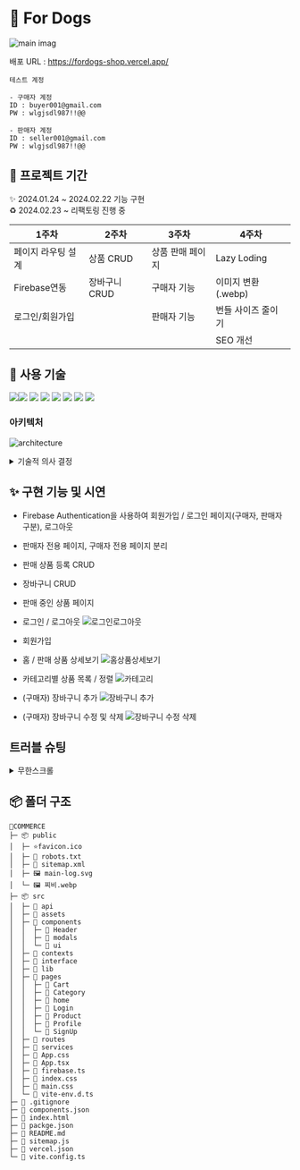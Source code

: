 # 🐶 For Dogs

![main imag](https://github.com/kkang123/ForDogs_Shop/assets/85389685/e91633ca-32c7-4198-b05b-686fbbda598e)

배포 URL : https://fordogs-shop.vercel.app/

```
테스트 계정

- 구매자 계정
ID : buyer001@gmail.com
PW : wlgjsdl987!!@@

- 판매자 계정
ID : seller001@gmail.com
PW : wlgjsdl987!!@@
```

## 📅 프로젝트 기간

✨ 2024.01.24 ~ 2024.02.22 기능 구현 <br>
♻️ 2024.02.23 ~ 리팩토링 진행 중

| 1주차              | 2주차        | 3주차            | 4주차              |
| ------------------ | ------------ | ---------------- | ------------------ |
| 페이지 라우팅 설계 | 상품 CRUD    | 상품 판매 페이지 | Lazy Loding        |
| Firebase연동       | 장바구니CRUD | 구매자 기능      | 이미지 변환(.webp) |
| 로그인/회원가입    |              | 판매자 기능      | 번들 사이즈 줄이기 |
|                    |              |                  | SEO 개선           |

## 🔨 사용 기술

<img src="https://img.shields.io/badge/React-61DAFB?style=flat&logo=React&logoColor=FFFFFF"/><img src="https://img.shields.io/badge/TypeScript-orange?style=flat&logo=TypeScript&logoColor=FFFFFF"/>
<img src="https://img.shields.io/badge/TailWind CSS-06B6D4?style=flat&logo=TailWind css&logoColor=FFFFFF"/>
<img src="https://img.shields.io/badge/React-Query-ffffff?style=flat&logo=React-Query&logoColor=FFFFFF"/>
<img src="https://img.shields.io/badge/React-Router-000000?style=flat&logo=React-Router&logoColor=FFFFFF"/>
<img src="https://img.shields.io/badge/vite-9400D3?style=flat&logo=vite&logoColor=FFFFFF"/>
<img src="https://img.shields.io/badge/firebase-0000FF?style=flat&logo=firebase&logoColor=FFFFFF"/>
<img src="https://img.shields.io/badge/vercel-000000?style=flat&logo=vercel&logoColor=ffffff"/>

### 아키텍처

![architecture](https://github.com/kkang123/ForDogs_Shop/assets/85389685/b4ca4f5b-6b57-44bd-99f5-7811c82467e5)

<details>
  <summary>기술적 의사 결정</summary>
<ul>
    <li>React</li>
    사용자 경험을 중시하는 동적 웹 애플리케이션 개발을 위해 선택. 컴포넌트 기반 접근으로 재사용 가능하고 유지보수가 쉬운 UI를 구성하고 개발 효율성을 높이고 가상 DOM을 이용해 실제 DOM의 수정을 최소화하여 애플리케이션의 성능을 향상시키고, 사용자 경험을 개선하기 위해 선택했습니다.</br></br>
    <li>TypeScript</li> 프로젝트의 확장성과 유지보수성을 고려하여, 정적 타입 지정을 통한 오류 감소와 개발 생산성 향상을 위해 사용했습니다. </br></br>
    <li>Vite</li>
    빠른 개발 서버 시작과 HMR(핫 모듈 교체) 기능을 제공하여 개발 속도와 경험을 향상시키기 위해 선택했습니다. </br></br>
    <li>React Context API</li>
    별도의 라이브러리 없이 react 내에서 전역 상태를 관리할 수 있으며 props drilling의 필요성을 줄일 수 있고 소규모~중간 규모 프로젝트에 알맞지만 대규모 프로젝트로 넘어갈 때 리덕스와 결합하여 사용할 수 있기 때문에 선택했습니다. </br></br>
    <li>React Query</li>
    비동기 데이터와 서버 상태를 관리를 위해 사용했으며 이를 통해 서버 상태 관리를 효율적으로 수행하고, 데이터 캐싱, 동기화 및 업데이트 작업을 간소화하기 위해 도입했습니다. </br></br>
    <li>Tailwind CSS</li>
   디자인의 일관성을 유지하여 재활용성을 높였고, 커스텀 디자인 작업 시간을 단축하기 위해 적용했습니다. </br></br>
    <li>Shadcn/ui</li>
    개발과정 중 직접적인 커스터마이제이션, 의존성 최소화, 빠른 통합 및 사용의 이점을 제공하여, 프로젝트의 유연성을 향상시키고 개발 속도를 높이는 장점이 있어 선택 </br></br>
    <li>Firebase</li>
    백엔드 인프라 구축 없이 인증, 데이터베이스, 스토리지, 로그인 기능, 호스팅 등의 기능 사용과 각종 데이터를 DB를 통해 쉽게 관리하기 위해 선택했습니다. </br></br>
    <li>Vercel</li>
    간단하고 빠른 배포와 CDN을 통한 최적화된 성능, 자동 HTTPS 적용, 최신 웹 기술에 대한 강력한 지원, 개발자 친화적인 피드백과 분석 도구를 제공 받을 수 있어 사용했습니다. </br></br>
</ul>
</details>

## ✨ 구현 기능 및 시연

- Firebase Authentication을 사용하여 회원가입 / 로그인 페이지(구매자, 판매자 구분), 로그아웃
- 판매자 전용 페이지, 구매자 전용 페이지 분리
- 판매 상품 등록 CRUD
- 장바구니 CRUD
- 판매 중인 상품 페이지

- 로그인 / 로그아웃
  ![로그인로그아웃](https://github.com/kkang123/ForDogs_Shop/assets/85389685/35aaa22f-a34f-40d6-9fe7-3ae293fbc7b4)

- 회원가입

- 홈 / 판매 상품 상세보기
  ![홈상품상세보기](https://github.com/kkang123/ForDogs_Shop/assets/85389685/7b401b0b-6ac6-4c4e-9d56-f5d7c93cd6da)

- 카테고리별 상품 목록 / 정렬
  ![카테고리](https://github.com/kkang123/ForDogs_Shop/assets/85389685/26a319b9-de87-4e36-956e-0f9ce6322d71)

- (구매자) 장바구니 추가
  ![장바구니 추가](https://github.com/kkang123/ForDogs_Shop/assets/85389685/5b7b9b10-229c-400f-9e95-c19142326f95)

- (구매자) 장바구니 수정 및 삭제
  ![장바구니 수정 삭제](https://github.com/kkang123/ForDogs_Shop/assets/85389685/43474fb5-a4d4-4cb3-9c77-6f45b0e64bea)

## 트러블 슈팅

<details>
  <summary>무한스크롤</summary>
  <ul>ddd</ul>
  </details>

## 📦 폴더 구조

```
🐶COMMERCE
├─ 📦 public
│  ├─ ⭐favicon.ico
│  ├─ 📄 robots.txt
│  ├─ 📄 sitemap.xml
│  ├─ 🖼 main-log.svg
│  └─ 🖼 찌비.webp
├─ 📦 src
│  ├─ 📂 api
│  ├─ 📂 assets
│  ├─ 📂 components
│  │  ├─ 📂 Header
│  │  ├─ 📂 modals
│  │  └─ 📂 ui
│  ├─ 📂 contexts
│  ├─ 📂 interface
│  ├─ 📂 lib
│  ├─ 📂 pages
│  │  ├─ 📂 Cart
│  │  ├─ 📂 Category
│  │  ├─ 📂 home
│  │  ├─ 📂 Login
│  │  ├─ 📂 Product
│  │  ├─ 📂 Profile
│  │  └─ 📂 SignUp
│  ├─ 📂 routes
│  ├─ 📂 services
│  ├─ 📄 App.css
│  ├─ 📄 App.tsx
│  ├─ 📄 firebase.ts
│  ├─ 📄 index.css
│  ├─ 📄 main.css
│  └─ 📄 vite-env.d.ts
├─ 📄 .gitignore
├─ 📄 components.json
├─ 📄 index.html
├─ 📄 packge.json
├─ 📄 README.md
├─ 📄 sitemap.js
├─ 📄 vercel.json
└─ 📄 vite.config.ts
```

